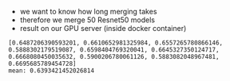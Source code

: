 - we want to know how long merging takes 
- therefore we merge 50 Resnet50 models
- result on our GPU server (inside docker container)
```
[0.6487206390593201, 0.6610652981325984, 0.6557265780866146, 0.5888302179519087, 0.6598404769320041, 0.6645327350124717, 0.6668080450035632, 0.5900206780061126, 0.5883082048967481, 0.6695685789454728]
mean: 0.6393421452026814
```